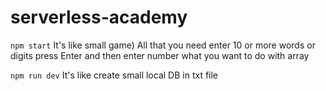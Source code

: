 # serverless-academy

`npm start` It's like small game) All that you need enter 10 or more words or digits press Enter and then enter number what you want to do with array

`npm run dev` It's like create small local DB in txt file
